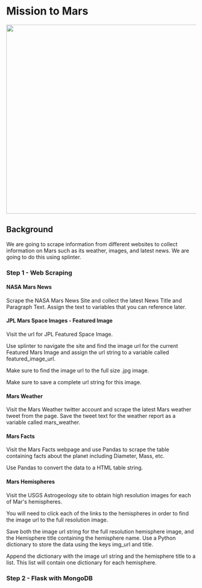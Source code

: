 # Mission to Mars 

<img src = "https://upload.wikimedia.org/wikipedia/commons/thumb/0/02/OSIRIS_Mars_true_color.jpg/1200px-OSIRIS_Mars_true_color.jpg" width = 700 height = 500>

## Background 

We are going to scrape information from different websites to collect information on Mars such as its weather, images, and latest news. We are going to do this using splinter. 

### Step 1 - Web Scraping 

#### NASA Mars News 

Scrape the NASA Mars News Site and collect the latest News Title and Paragraph Text. Assign the text to variables that you can reference later.

#### JPL Mars Space Images - Featured Image

Visit the url for JPL Featured Space Image.

Use splinter to navigate the site and find the image url for the current Featured Mars Image and assign the url string to a variable called featured_image_url.

Make sure to find the image url to the full size .jpg image.

Make sure to save a complete url string for this image.

#### Mars Weather

Visit the Mars Weather twitter account and scrape the latest Mars weather tweet from the page. Save the tweet text for the weather report as a variable called mars_weather.

#### Mars Facts

Visit the Mars Facts webpage and use Pandas to scrape the table containing facts about the planet including Diameter, Mass, etc.

Use Pandas to convert the data to a HTML table string.

#### Mars Hemispheres

Visit the USGS Astrogeology site to obtain high resolution images for each of Mar's hemispheres.

You will need to click each of the links to the hemispheres in order to find the image url to the full resolution image.

Save both the image url string for the full resolution hemisphere image, and the Hemisphere title containing the hemisphere name. Use a Python dictionary to store the data using the keys img_url and title.

Append the dictionary with the image url string and the hemisphere title to a list. This list will contain one dictionary for each hemisphere.

### Step 2 - Flask with MongoDB

